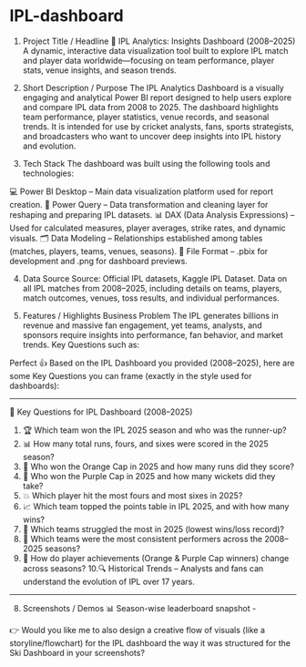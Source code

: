 # IPL-dashboard
1. Project Title / Headline
🏏 IPL Analytics: Insights Dashboard (2008–2025)
A dynamic, interactive data visualization tool built to explore IPL match and player data worldwide—focusing on team performance, player stats, venue insights, and season trends.

2. Short Description / Purpose
The IPL Analytics Dashboard is a visually engaging and analytical Power BI report designed to help users explore and compare IPL data from 2008 to 2025. The dashboard highlights team performance, player statistics, venue records, and seasonal trends. It is intended for use by cricket analysts, fans, sports strategists, and broadcasters who want to uncover deep insights into IPL history and evolution.

3. Tech Stack
The dashboard was built using the following tools and technologies:

💻 Power BI Desktop – Main data visualization platform used for report creation.
🔄 Power Query – Data transformation and cleaning layer for reshaping and preparing IPL datasets.
📊 DAX (Data Analysis Expressions) – Used for calculated measures, player averages, strike rates, and dynamic visuals.
🗂 Data Modeling – Relationships established among tables (matches, players, teams, venues, seasons).
📁 File Format – .pbix for development and .png for dashboard previews.
 
4. Data Source
Source: Official IPL datasets, Kaggle IPL Dataset.
Data on all IPL matches from 2008–2025, including details on teams, players, match outcomes, venues, toss results, and individual performances.
 
5. Features / Highlights
Business Problem
The IPL generates billions in revenue and massive fan engagement, yet teams, analysts, and sponsors require insights into performance, fan behavior, and market trends.
Key Questions such as:

 Perfect 👍 Based on the IPL Dashboard you provided (2008–2025), here are some Key Questions you can frame (exactly in the style used for dashboards):


---

🔑 Key Questions for IPL Dashboard (2008–2025)

1. 🏆 Which team won the IPL 2025 season and who was the runner-up?
2. 📊 How many total runs, fours, and sixes were scored in the 2025 season?
3. 🏏 Who won the Orange Cap in 2025 and how many runs did they score?
4. 🎯 Who won the Purple Cap in 2025 and how many wickets did they take?
5. 💥 Which player hit the most fours and most sixes in 2025?
6. 📈 Which team topped the points table in IPL 2025, and with how many wins?
7. 🔻 Which teams struggled the most in 2025 (lowest wins/loss record)?
8. 🔎 Which teams were the most consistent performers across the 2008–2025 seasons?
9. 🌟 How do player achievements (Orange & Purple Cap winners) change across seasons?
10.🔍 Historical Trends – Analysts and fans can understand the evolution of IPL over 17 years.



---

8. Screenshots / Demos 
📊 Season-wise leaderboard snapshot - 

👉 Would you like me to also design a creative flow of visuals (like a storyline/flowchart) for the IPL dashboard the way it was structured for the Ski Dashboard in your screenshots?
